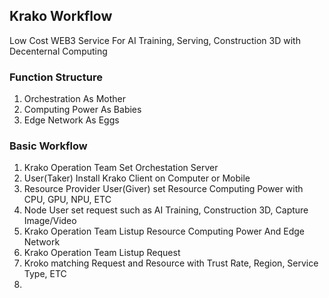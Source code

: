 ## Krako Workflow
Low Cost WEB3 Service For AI Training, Serving, Construction 3D with Decenternal Computing

### Function Structure
1. Orchestration As Mother
2. Computing Power As Babies
3. Edge Network As Eggs

### Basic Workflow
1. Krako Operation Team Set Orchestation Server
2. User(Taker) Install Krako Client on Computer or Mobile
3. Resource Provider User(Giver) set Resource Computing Power with CPU, GPU, NPU, ETC
4. Node User set request such as AI Training, Construction 3D, Capture Image/Video
5. Krako Operation Team Listup Resource Computing Power And Edge Network
6. Krako Operation Team Listup Request 
7. Kroko matching Request and Resource with Trust Rate, Region, Service Type, ETC
8. 
